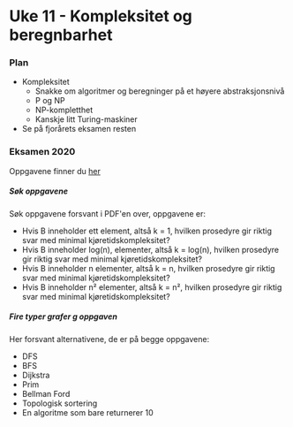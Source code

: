 # Uke 11 - Kompleksitet og beregnbarhet

### Plan
* Kompleksitet
    * Snakke om algoritmer og beregninger på et høyere abstraksjonsnivå
    * P og NP
    * NP-kompletthet
    * Kanskje litt Turing-maskiner
* Se på fjorårets eksamen resten

### Eksamen 2020

Oppgavene finner du [her](https://www.uio.no/studier/emner/matnat/ifi/IN2010/h20/eksamens-ressurser/in2010-h2020-eksamen.pdf)

##### Søk oppgavene
Søk oppgavene forsvant i PDF'en over, oppgavene er:

* Hvis B inneholder ett element, altså k = 1, hvilken prosedyre gir riktig svar med
minimal kjøretidskompleksitet?
* Hvis B inneholder log(n), elementer, altså k = log(n), hvilken prosedyre gir riktig
svar med minimal kjøretidskompleksitet?
* Hvis B inneholder n elementer, altså k = n, hvilken prosedyre gir riktig
svar med minimal kjøretidskompleksitet?
* Hvis B inneholder n² elementer, altså k = n², hvilken prosedyre gir riktig
svar med minimal kjøretidskompleksitet?

##### Fire typer grafer g oppgaven

Her forsvant alternativene, de er på begge oppgavene:

* DFS
* BFS
* Dijkstra
* Prim
* Bellman Ford
* Topologisk sortering
* En algoritme som bare returnerer 10
